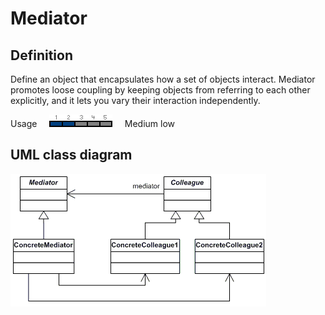 # Mediator

## Definition
Define an object that encapsulates how a set of objects interact. Mediator promotes loose coupling by keeping objects from referring to each other explicitly, and it lets you vary their interaction independently.
<BR>

Usage     ![Usage](../../../docs/Pictures/Usage2.png)     Medium low

## UML class diagram
![GitHub Logo](../../../docs/Pictures/DesignPatterns/mediator.gif)
